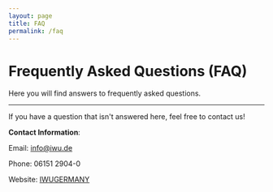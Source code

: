 ```yaml
---
layout: page
title: FAQ
permalink: /faq
---
```


# Frequently Asked Questions (FAQ)

Here you will find answers to frequently asked questions.

---

If you have a question that isn't answered here, feel free to contact us!


**Contact Information**:


Email: info@iwu.de

Phone: 06151 2904-0

Website: [IWUGERMANY](https://www.iwu.de/aktuell/)  
